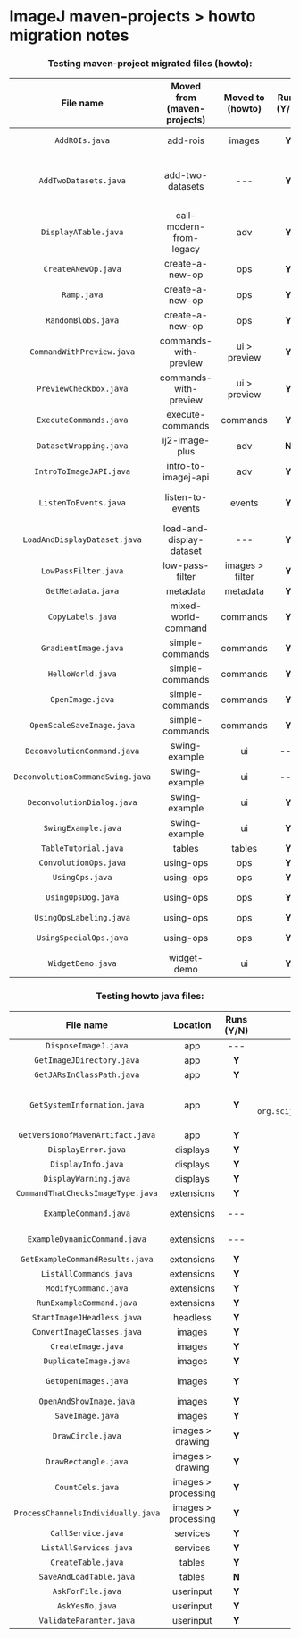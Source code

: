 ImageJ maven-projects > howto migration notes
===

<center>

### **Testing maven-project migrated files (howto):**

| File name | Moved from (maven-projects) | Moved to (howto) | Runs (Y/N) | Issues | Action taken | Migrated (Y/N) |Notes |
| :---: | :---: | :---: | :---: | :---: | :---: | :---: | :---: |
| `AddROIs.java` | add-rois | images | **Y** | ROIs do not display on image until interacted with. | --- | **Y** | Calls swing UI. |
| `AddTwoDatasets.java` | add-two-datasets | --- | **Y** | Module throws exception if images are not extactly the same `java.lang.IllegalArgumentException: No matching 'net.imagej.ops.Ops$Math$Add' op`. | --- | **N** | Calls AWT UI. |
| `DisplayATable.java` | call-modern-from-legacy | adv | **Y** | --- | Renamed class to `ModernFromLegacy` and file name to `ModernFromLegacy.java` | **Y** | --- |
| `CreateANewOp.java` | create-a-new-op | ops | **Y** | --- | --- | **Y** | --- |
| `Ramp.java` | create-a-new-op | ops | **Y** | --- | Renamed file to `RampOp.java`. | **Y** | Calls AWT UI. |
| `RandomBlobs.java` | create-a-new-op | ops | **Y** | --- | Renamed file to `RandomBlobsOp.java` | **Y** |Calls AWT UI. |
| `CommandWithPreview.java` |commands-with-preview | ui > preview | **Y** | --- | --- | **Y** | Calls AWT UI. |
| `PreviewCheckbox.java` | commands-with-preview | ui > preview | **Y** | --- | --- | **Y** | Calls AWT UI. |
| `ExecuteCommands.java` | execute-commands | commands | **Y** | Broken import of `org.scijava.plugins.commands.io.OpenFile` | --- |  |
| `DatasetWrapping.java` | ij2-image-plus | adv | **N** | Doesn't seem to load anything into the imagej frame. | --- | Runs in IJ1. |
| `IntroToImageJAPI.java` | intro-to-imagej-api | adv | **Y** | --- | --- | **Y** | --- |
| `ListenToEvents.java` | listen-to-events | events | **Y** | AWT image window does not output events to the terminal, swing image window does. | Possible action: Request IJ2 interface by calling `ij.ui().showUI("swing")`. | **N** | Calls AWT UI (image window only). |
| `LoadAndDisplayDataset.java` | load-and-display-dataset | --- | **Y** | Input image drawn incorrectly (legacy bug) | --- | **Y** | Calls AWT UI (image window only). |
| `LowPassFilter.java` | low-pass-filter | images > filter | **Y** | Input image drawn incorrectly (legacy bug) | --- | **Y** |Calls AWT UI. |
| `GetMetadata.java` | metadata | metadata | **Y** | Input image drawn incorrectly (legacy bug) | --- | **Y** | Calls AWT UI. |
| `CopyLabels.java` | mixed-world-command | commands | **Y** | --- | --- | **Y** | Calls AWT UI. |
| `GradientImage.java` | simple-commands | commands | **Y** | --- | --- | **Y** | Calls AWT UI. |
| `HelloWorld.java` | simple-commands | commands | **Y** | --- | --- | **Y** | Calls AWT UI. |
| `OpenImage.java` | simple-commands | commands | **Y** | Input image drawn incorretly (legacy bug) | --- | **Y** | Calls AWT UI. |
| `OpenScaleSaveImage.java` | simple-commands | commands | **Y** | --- | --- | **Y** | Calls AWT UI. |
| `DeconvolutionCommand.java` | swing-example | ui | --- | --- | --- | **N** | Depedency for `DeconvolutionDialog.java` |
| `DeconvolutionCommandSwing.java` | swing-example | ui | --- | --- | --- | **N** |Dependency for `DeconvolutionDialog.java` |
| `DeconvolutionDialog.java` | swing-example | ui | **Y** | OK and Cancel buttons do not work. Crashes after interaction. | --- | **N** |**Do not migrate until workout bug issue** |
| `SwingExample.java` | swing-example | ui | **Y** | Called swing ui via `ij.ui().showUI("swing")`. | --- | **Y** | Calls swing UI. |
| `TableTutorial.java` | tables | tables | **Y** | --- | --- | **Y** | Calls AWT UI |
| `ConvolutionOps.java` | using-ops | ops | **Y** | --- | --- | **Y** | --- |
| `UsingOps.java` | using-ops | ops | **Y** | --- | --- | **Y** | --- |
| `UsingOpsDog.java` | using-ops |  ops | **Y** | Input image drawn incorrectly (legacy bug). | --- | **Y** | Calls AWT UI. |
| `UsingOpsLabeling.java` | using-ops | ops | **Y** | Input image drawn incorrectly (legacy bug) | --- | **Y** | Calls AWT UI. |
| `UsingSpecialOps.java` | using-ops |ops | **Y** | --- | --- | **Y** | Has commented out code block. Remove? |
| `WidgetDemo.java` | widget-demo | ui | **Y** | --- | --- | **Y** | Calls AWT UI. |


### **Testing howto java files:**

| File name | Location | Runs (Y/N) | Issues | Action taken | Notes |
| :---: | :---: | :---: | :---: | :---: | :---: |
| `DisposeImageJ.java` | app | --- | No `main`. | --- | --- |
| `GetImageJDirectory.java` | app | **Y** | --- | --- | --- |
| `GetJARsInClassPath.java` | app | **Y** | --- | --- | --- |
| `GetSystemInformation.java` | app | **Y** | Broken import of `org.scijava.plugins.commands.debug.SystemInformation`. | Pass `org.scijava.plugins.commands.debug.SystemInformation` as a string instead of a class to `ij.command().run()`. Removed import call. | --- |
| `GetVersionofMavenArtifact.java` | app | **Y** | --- | --- | --- |
| `DisplayError.java` | displays | **Y** | --- | --- | --- |
| `DisplayInfo.java` | displays | **Y** | --- | --- | --- |
| `DisplayWarning.java` | displays | **Y** | --- | --- | --- |
| `CommandThatChecksImageType.java` | extensions | **Y** | --- | --- | Runs in IJ1. |
| `ExampleCommand.java` | extensions | --- | No `main`. | --- | Dependency for `GetExampleCommandResults.java`. |
| `ExampleDynamicCommand.java` | extensions | --- | No `main`. | --- | Dependency for `ModifyCommand.java`. |
| `GetExampleCommandResults.java` | extensions | **Y** | --- | --- | --- |
| `ListAllCommands.java` | extensions | **Y** | --- | --- | --- |
| `ModifyCommand.java` | extensions | **Y** | --- | --- | Runs in IJ1. |
| `RunExampleCommand.java` | extensions | **Y** | --- | --- | Runs in IJ1. |
| `StartImageJHeadless.java` | headless | **Y** | --- | --- | --- |
| `ConvertImageClasses.java` | images | **Y** | --- | --- | --- |
| `CreateImage.java` | images | **Y** | --- | --- | --- |
| `DuplicateImage.java` | images | **Y** | --- | --- | --- |
| `GetOpenImages.java` | images  | **Y** | Displays malformed color image. | Added `ij.ui().showUI("swing")` to `main`. | Displays image correctly when IJ2 interface enforced. | 
| `OpenAndShowImage.java` | images | **Y** | --- | --- | --- |
| `SaveImage.java` | images | **Y** | --- | --- | Runs in IJ1. |
| `DrawCircle.java` | images > drawing | **Y** | --- | --- | --- |
| `DrawRectangle.java` | images > drawing | **Y** | --- | --- | --- |
| `CountCels.java` | images > processing  | **Y** | --- | --- | --- |
| `ProcessChannelsIndividually.java` | images > processing | **Y** | --- | --- | --- |
| `CallService.java` | services | **Y** | --- | --- | --- |
| `ListAllServices.java` | services | **Y** | --- | --- | --- |
| `CreateTable.java` | tables | **Y** | --- | --- | --- |
| `SaveAndLoadTable.java` | tables | **N** | No suitable viewer for display (null). | --- | --- |
| `AskForFile.java` | userinput | **Y** | --- | --- | --- |
| `AskYesNo,java` | userinput | **Y** | --- | --- | --- |
| `ValidateParamter.java` | userinput | **Y** | --- | --- | Runs in IJ1. |

</center>